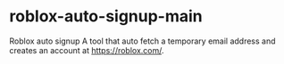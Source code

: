 # roblox-auto-signup-main
Roblox auto signup A tool that auto fetch a temporary email address and creates an account at https://roblox.com/. 
